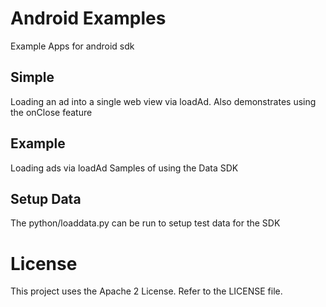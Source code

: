 # Android Examples

Example Apps for android sdk

## Simple

Loading an ad into a single web view via loadAd.   Also demonstrates using the onClose feature

## Example

Loading ads via loadAd
Samples of using the Data SDK

## Setup Data

The python/loaddata.py can be run to setup test data for the SDK

# License

This project uses the Apache 2 License.  Refer to the LICENSE file.

